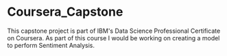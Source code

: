 # Coursera_Capstone
This capstone project is part of IBM's Data Science Professional Certificate on Coursera. As part of this course I would be working on creating a model to perform Sentiment Analysis.
